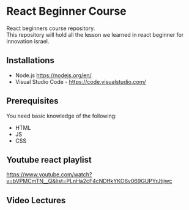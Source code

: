 # React Beginner Course

React beginners course repository.  
This repository will hold all the lesson we learned in react beginner for innovation israel.

## Installations

- Node.js https://nodejs.org/en/
- Visual Studio Code - https://code.visualstudio.com/

## Prerequisites

You need basic knowledge of the following:

- HTML
- JS
- CSS

## Youtube react playlist

https://www.youtube.com/watch?v=bVPMCmTN__Q&list=PLnHa2cF4cNDtfkYKO6v069GUPYrJtijwc


## Video Lectures


